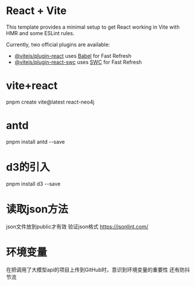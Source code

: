 # React + Vite

This template provides a minimal setup to get React working in Vite with HMR and some ESLint rules.

Currently, two official plugins are available:

- [@vitejs/plugin-react](https://github.com/vitejs/vite-plugin-react/blob/main/packages/plugin-react/README.md) uses [Babel](https://babeljs.io/) for Fast Refresh
- [@vitejs/plugin-react-swc](https://github.com/vitejs/vite-plugin-react-swc) uses [SWC](https://swc.rs/) for Fast Refresh

# vite+react
pnpm create vite@latest react-neo4j

# antd
pnpm install antd --save

# d3的引入
pnpm install d3 --save

# 读取json方法
json文件放到public才有效
验证json格式 https://jsonlint.com/

# 环境变量
在把调用了大模型api的项目上传到GitHub时，意识到环境变量的重要性
还有防抖节流
